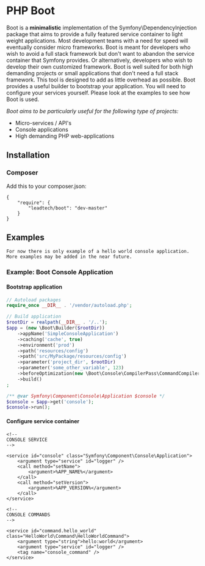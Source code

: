 # PHP Boot

Boot is a **minimalistic** implementation of the Symfony\DependencyInjection package that aims to provide a fully featured service container to light weight applications.
Most development teams with a need for speed will eventually consider micro frameworks.
Boot is meant for developers who wish to avoid a full stack framework but don't want to abandon the service container that Symfony provides.
Or alternatively, developers who wish to develop their own customized framework.
Boot is well suited for both high demanding projects or small applications that don't need a full stack framework.
This tool is designed to add as little overhead as possible. Boot provides a useful builder to bootstrap your application.
You will need to configure your services yourself. Please look at the examples to see how Boot is used.

*Boot aims to be particularly useful for the following type of projects:*
* Micro-services / API's
* Console applications
* High demanding PHP web-applications



## Installation

### Composer

Add this to your composer.json:
```
{
    "require": {
        "leadtech/boot": "dev-master"
    }
}
````

## Examples

`For now there is only example of a hello world console application. More examples may be added in the near future.`

### Example: Boot Console Application


#### Bootstrap application
```php
// Autoload packages
require_once __DIR__ . '/vendor/autoload.php';

// Build application
$rootDir = realpath(__DIR__ . '/..');
$app = (new \Boot\Builder($rootDir))
    ->appName('SimpleConsoleApplication')
    ->caching('cache', true)
    ->environment('prod')
    ->path('resources/config')
    ->path('src/MyPackage/resources/config')
    ->parameter('project_dir', $rootDir)
    ->parameter('some_other_variable', 123)
    ->beforeOptimization(new \Boot\Console\CompilerPass\CommandCompilerPass())
    ->build()
;

/** @var Symfony\Component\Console\Application $console */
$console = $app->get('console');
$console->run();
```


#### Configure service container
```
<!--
CONSOLE SERVICE
-->

<service id="console" class="Symfony\Component\Console\Application">
    <argument type="service" id="logger" />
    <call method="setName">
        <argument>%APP_NAME%</argument>
    </call>
    <call method="setVersion">
        <argument>%APP_VERSION%</argument>
    </call>
</service>

<!--
CONSOLE COMMANDS
-->

<service id="command.hello_world" class="HelloWorld\Command\HelloWorldCommand">
    <argument type="string">hello:world</argument>
    <argument type="service" id="logger" />
    <tag name="console_command" />
</service>
```

